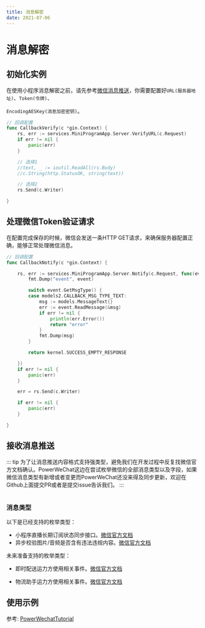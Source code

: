 ```yaml
---
title: 消息解密
date: 2021-07-06
---
```


# 消息解密

## 初始化实例

在使用小程序消息解密之前，请先参考[微信消息推送](https://developers.weixin.qq.com/miniprogram/dev/framework/server-ability/message-push.html)，你需要配置好`URL(服务器地址)`、`Token(令牌)`、

`EncodingAESKey(消息加密密钥)`。

``` go
// 回调配置
func CallbackVerify(c *gin.Context) {
	rs, err := services.MiniProgramApp.Server.VerifyURL(c.Request)
	if err != nil {
		panic(err)
	}

	// 选择1
	//text, _ := ioutil.ReadAll(rs.Body)
	//c.String(http.StatusOK, string(text))

	// 选择2
	rs.Send(c.Writer)

}

```



## 处理微信Token验证请求

在配置完成保存的时候，微信会发送一条HTTP GET请求，来确保服务器配置正确，能够正常处理微信消息。

``` go
// 回调配置
func CallbackNotify(c *gin.Context) {

	rs, err := services.MiniProgramApp.Server.Notify(c.Request, func(event contract.EventInterface) interface{} {
		fmt.Dump("event", event)

		switch event.GetMsgType() {
		case models2.CALLBACK_MSG_TYPE_TEXT:
			msg := models.MessageText{}
			err := event.ReadMessage(&msg)
			if err != nil {
				println(err.Error())
				return "error"
			}
			fmt.Dump(msg)
		}

		return kernel.SUCCESS_EMPTY_RESPONSE

	})
	if err != nil {
		panic(err)
	}

	err = rs.Send(c.Writer)

	if err != nil {
		panic(err)
	}

}
```



## 接收消息推送

::: tip
为了让消息推送内容格式支持强类型，避免我们在开发过程中反复找微信官方文档确认。PowerWeChat这边在尝试枚举微信的全部消息类型以及字段，如果微信消息类型有新增或者变更而PowerWeChat还没来得及同步更新，欢迎在Github上面提交PR或者是提交issue告诉我们。
:::

``` go
```

### 消息类型

以下是已经支持的枚举类型：

* 小程序直播长期订阅状态同步接口。[微信官方文档](https://developers.weixin.qq.com/miniprogram/dev/platform-capabilities/industry/liveplayer/subscribe-api.html)
* 异步校验图片/音频是否含有违法违规内容。[微信官方文档](https://developers.weixin.qq.com/miniprogram/dev/api-backend/open-api/sec-check/security.mediaCheckAsync.html)

未来准备支持的枚举类型：

* 即时配送运力方使用相关事件。[微信官方文档](https://developers.weixin.qq.com/miniprogram/dev/api-backend/open-api/immediate-delivery/by-provider/immediateDelivery.onAgentPosQuery.html)

* 物流助手运力方使用相关事件。[微信官方文档](https://developers.weixin.qq.com/miniprogram/dev/api-backend/open-api/express/by-provider/logistics.getContact.html)


## 使用示例

参考: [PowerWechatTutorial](https://github.com/ArtisanCloud/PowerWechatTutorial/blob/master/controllers/official-account/short-url.go)

